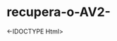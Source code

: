 # recupera-o-AV2-
<-IDOCTYPE Html>
<html lang="pt-BR>
<HEAD>
<meta charset="UTF-8">
<meta name='viewport'conect='widht=divice-widht,initial-scale=1.0">
<title> meu projeto de matematica 2 </itle>
</head>
</body>
